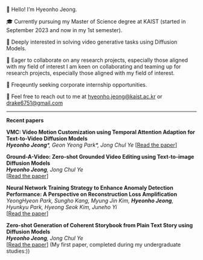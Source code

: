 

👋 Hello! I’m Hyeonho Jeong.

🎓 Currently pursuing my Master of Science degree at KAIST (started in September 2023 and now in my 1st semester).

🔭 Deeply interested in solving video generative tasks using Diffusion Models.

🤝 Eager to collaborate on any research projects, especially those aligned with my field of interest
I am keen on collaborating and teaming up for research projects, especially those aligned with my field of interest.

💼 Freqeuntly seeking corporate internship opportunities.

📧 Feel free to reach out to me at hyeonho.jeong@kaist.ac.kr or drake6751@gmail.com

----

**Recent papers**

**VMC: Video Motion Customization using Temporal Attention Adaption for Text-to-Video Diffusion Models** \
_**Hyeonho Jeong***, Geon Yeong Park*, Jong Chul Ye_
[[Read the paper](https://arxiv.org/abs/2312.00845)]

**Ground-A-Video: Zero-shot Grounded Video Editing using Text-to-image Diffusion Models** \
***Hyeonho Jeong**, Jong Chul Ye* \
[[Read the paper](https://arxiv.org/abs/2310.01107)]


**Neural Network Training Strategy to Enhance Anomaly Detection Performance: A Perspective on Reconstruction Loss Amplification** \
*YeongHyeon Park, Sungho Kang, Myung Jin Kim, **Hyeonho Jeong**, Hyunkyu Park, Hyeong Seok Kim, Juneho Yi* \
[[Read the paper](https://arxiv.org/abs/2308.14595)]


**Zero-shot Generation of Coherent Storybook from Plain Text Story using Diffusion Models** \
***Hyeonho Jeong**, Jong Chul Ye* \
[[Read the paper](https://arxiv.org/abs/2302.03900)]
(My first paper, completed during my undergraduate studies:))
